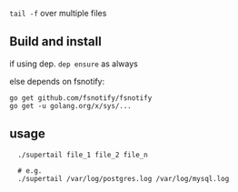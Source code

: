 `tail -f` over multiple files

## Build and install
if using dep. `dep ensure` as always

else depends on fsnotify:
```console
go get github.com/fsnotify/fsnotify
go get -u golang.org/x/sys/...
```

## usage
```console
  ./supertail file_1 file_2 file_n

  # e.g.
  ./supertail /var/log/postgres.log /var/log/mysql.log
```
